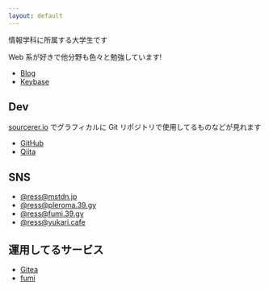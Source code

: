 ```yaml
---
layout: default
---
```


情報学科に所属する大学生です

Web 系が好きで他分野も色々と勉強しています!

- [Blog](https://blog.x39.dev)
- [Keybase](https://keybase.io/ress)

## Dev

[sourcerer.io](https://sourcerer.io/ress997) でグラフィカルに Git リポジトリで使用してるものなどが見れます

- [GitHub](https://github.com/ress997)
- [Qiita](https://qiita.com/ress)

## SNS

<ul>
	<li><a rel="me" href="https://mstdn.jp/@ress">@ress@mstdn.jp</a></li>
	<li><a rel="me" href="https://pleroma.39.gy/users/ress">@ress@pleroma.39.gy</a></li>
	<li><a rel="me" href="https://fumi.39.gy/@ress">@ress@fumi.39.gy</a></li>
	<li><a rel="me" href="https://yukari.cafe/@ress">@ress@yukari.cafe</a></li>
</ul>

## 運用してるサービス

- [Gitea](https://git.x39.dev/)
- [fumi](https://fumi.39.gy/about)
